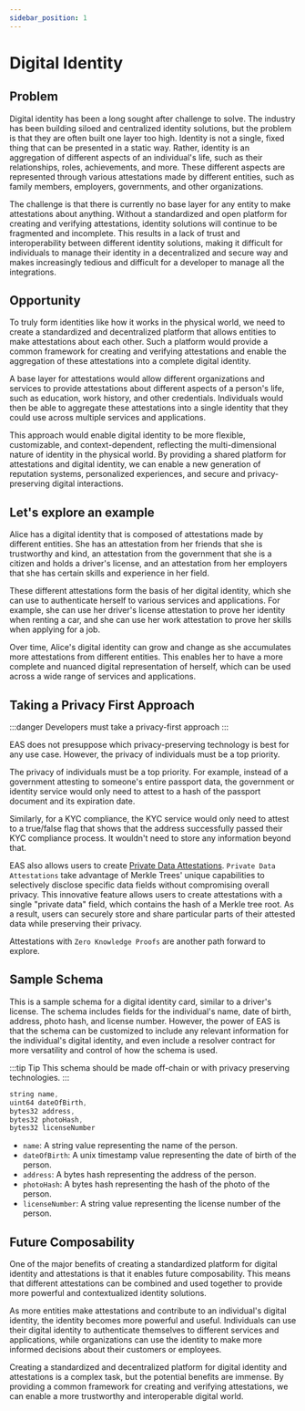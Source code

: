```yaml
---
sidebar_position: 1
---
```


# Digital Identity

## Problem
Digital identity has been a long sought after challenge to solve. The industry has been building siloed and centralized identity solutions, but the problem is that they are often built one layer too high. Identity is not a single, fixed thing that can be presented in a static way. Rather, identity is an aggregation of different aspects of an individual's life, such as their relationships, roles, achievements, and more. These different aspects are represented through various attestations made by different entities, such as family members, employers, governments, and other organizations.

The challenge is that there is currently no base layer for any entity to make attestations about anything. Without a standardized and open platform for creating and verifying attestations, identity solutions will continue to be fragmented and incomplete. This results in a lack of trust and interoperability between different identity solutions, making it difficult for individuals to manage their identity in a decentralized and secure way and makes increasingly tedious and difficult for a developer to manage all the integrations.

## Opportunity
To truly form identities like how it works in the physical world, we need to create a standardized and decentralized platform that allows entities to make attestations about each other. Such a platform would provide a common framework for creating and verifying attestations and enable the aggregation of these attestations into a complete digital identity.

A base layer for attestations would allow different organizations and services to provide attestations about different aspects of a person's life, such as education, work history, and other credentials. Individuals would then be able to aggregate these attestations into a single identity that they could use across multiple services and applications.

This approach would enable digital identity to be more flexible, customizable, and context-dependent, reflecting the multi-dimensional nature of identity in the physical world. By providing a shared platform for attestations and digital identity, we can enable a new generation of reputation systems, personalized experiences, and secure and privacy-preserving digital interactions.

## Let's explore an example
Alice has a digital identity that is composed of attestations made by different entities. She has an attestation from her friends that she is trustworthy and kind, an attestation from the government that she is a citizen and holds a driver's license, and an attestation from her employers that she has certain skills and experience in her field.

These different attestations form the basis of her digital identity, which she can use to authenticate herself to various services and applications. For example, she can use her driver's license attestation to prove her identity when renting a car, and she can use her work attestation to prove her skills when applying for a job.

Over time, Alice's digital identity can grow and change as she accumulates more attestations from different entities. This enables her to have a more complete and nuanced digital representation of herself, which can be used across a wide range of services and applications.

## Taking a Privacy First Approach
:::danger Developers must take a privacy-first approach
:::

EAS does not presuppose which privacy-preserving technology is best for any use case. However, the privacy of individuals must be a top priority.

The privacy of individuals must be a top priority. For example, instead of a government attesting to someone's entire passport data, the government or identity service would only need to attest to a hash of the passport document and its expiration date. 

Similarly, for a KYC compliance, the KYC service would only need to attest to a true/false flag that shows that the address successfully passed their KYC compliance process. It wouldn't need to store any information beyond that.

EAS also allows users to create [Private Data Attestations](/docs/tutorials/private-data-attestations). `Private Data Attestations` take advantage of Merkle Trees' unique capabilities to selectively disclose specific data fields without compromising overall privacy. This innovative feature allows users to create attestations with a single "private data" field, which contains the hash of a Merkle tree root. As a result, users can securely store and share particular parts of their attested data while preserving their privacy.

Attestations with `Zero Knowledge Proofs` are another path forward to explore. 

## Sample Schema
This is a sample schema for a digital identity card, similar to a driver's license. The schema includes fields for the individual's name, date of birth, address, photo hash, and license number. However, the power of EAS is that the schema can be customized to include any relevant information for the individual's digital identity, and even include a resolver contract for more versatility and control of how the schema is used.

:::tip Tip
This schema should be made off-chain or with privacy preserving technologies.
:::

```jsx
string name,
uint64 dateOfBirth,
bytes32 address,
bytes32 photoHash,
bytes32 licenseNumber
```
- `name`: A string value representing the name of the person.
- `dateOfBirth`: A unix timestamp value representing the date of birth of the person.
- `address`: A bytes hash representing the address of the person.
- `photoHash`: A bytes hash representing the hash of the photo of the person.
- `licenseNumber`: A string value representing the license number of the person.

## Future Composability
One of the major benefits of creating a standardized platform for digital identity and attestations is that it enables future composability. This means that different attestations can be combined and used together to provide more powerful and contextualized identity solutions.

As more entities make attestations and contribute to an individual's digital identity, the identity becomes more powerful and useful. Individuals can use their digital identity to authenticate themselves to different services and applications, while organizations can use the identity to make more informed decisions about their customers or employees.

Creating a standardized and decentralized platform for digital identity and attestations is a complex task, but the potential benefits are immense. By providing a common framework for creating and verifying attestations, we can enable a more trustworthy and interoperable digital world.
